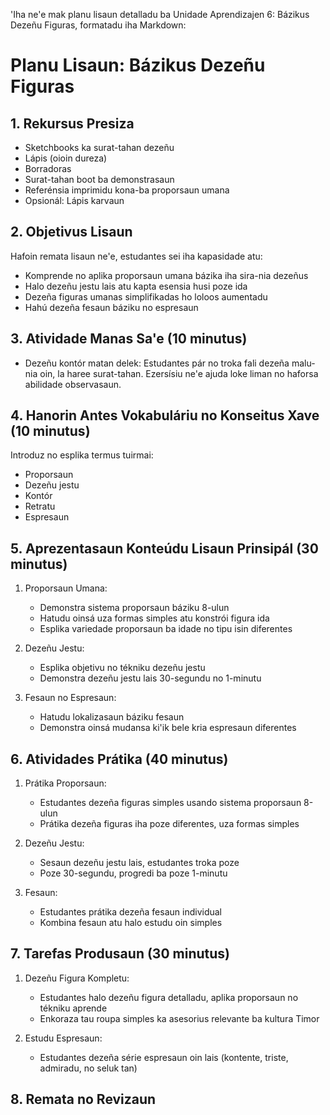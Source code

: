 'Iha ne'e mak planu lisaun detalladu ba Unidade Aprendizajen 6: Bázikus Dezeñu Figuras, formatadu iha Markdown: 

# Planu Lisaun: Bázikus Dezeñu Figuras

## 1. Rekursus Presiza
- Sketchbooks ka surat-tahan dezeñu
- Lápis (oioin dureza) 
- Borradoras
- Surat-tahan boot ba demonstrasaun
- Referénsia imprimidu kona-ba proporsaun umana
- Opsionál: Lápis karvaun

## 2. Objetivus Lisaun
Hafoin remata lisaun ne'e, estudantes sei iha kapasidade atu:
- Komprende no aplika proporsaun umana bázika iha sira-nia dezeñus
- Halo dezeñu jestu lais atu kapta esensia husi poze ida
- Dezeña figuras umanas simplifikadas ho loloos aumentadu
- Hahú dezeña fesaun báziku no espresaun

## 3. Atividade Manas Sa'e (10 minutus)
- Dezeñu kontór matan delek: Estudantes pár no troka fali dezeña malu-nia oin, la haree surat-tahan. Ezersísiu ne'e ajuda loke liman no haforsa abilidade observasaun.

## 4. Hanorin Antes Vokabuláriu no Konseitus Xave (10 minutus)
Introduz no esplika termus tuirmai:
- Proporsaun
- Dezeñu jestu
- Kontór
- Retratu
- Espresaun

## 5. Aprezentasaun Konteúdu Lisaun Prinsipál (30 minutus)
1. Proporsaun Umana:
   - Demonstra sistema proporsaun báziku 8-ulun
   - Hatudu oinsá uza formas simples atu konstrói figura ida
   - Esplika variedade proporsaun ba idade no tipu isin diferentes

2. Dezeñu Jestu:
   - Esplika objetivu no tékniku dezeñu jestu
   - Demonstra dezeñu jestu lais 30-segundu no 1-minutu

3. Fesaun no Espresaun:
   - Hatudu lokalizasaun báziku fesaun
   - Demonstra oinsá mudansa ki'ik bele kria espresaun diferentes

## 6. Atividades Prátika (40 minutus)
1. Prátika Proporsaun:
   - Estudantes dezeña figuras simples usando sistema proporsaun 8-ulun
   - Prátika dezeña figuras iha poze diferentes, uza formas simples

2. Dezeñu Jestu:
   - Sesaun dezeñu jestu lais, estudantes troka poze
   - Poze 30-segundu, progredi ba poze 1-minutu

3. Fesaun:
   - Estudantes prátika dezeña fesaun individual
   - Kombina fesaun atu halo estudu oin simples

## 7. Tarefas Produsaun (30 minutus)
1. Dezeñu Figura Kompletu:
   - Estudantes halo dezeñu figura detalladu, aplika proporsaun no tékniku aprende
   - Enkoraza tau roupa simples ka asesorius relevante ba kultura Timor

2. Estudu Espresaun:
   - Estudantes dezeña série espresaun oin lais (kontente, triste, admiradu, no seluk tan)

## 8. Remata no Revizaun